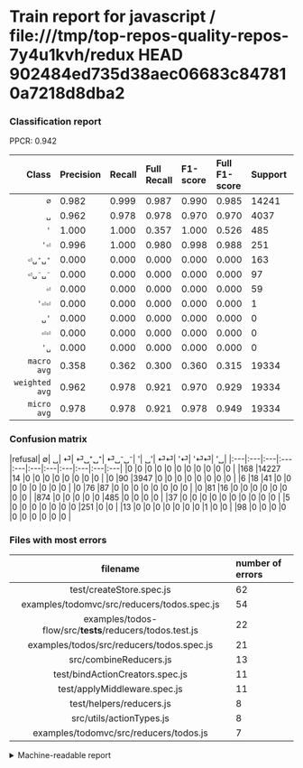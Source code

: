 # Train report for javascript / file:///tmp/top-repos-quality-repos-7y4u1kvh/redux HEAD 902484ed735d38aec06683c847810a7218d8dba2

### Classification report

PPCR: 0.942

| Class | Precision | Recall | Full Recall | F1-score | Full F1-score | Support | Full Support | PPCR |
|------:|:----------|:-------|:------------|:---------|:---------|:--------|:-------------|:-----|
| `∅` | 0.982| 0.999| 0.987| 0.990| 0.985| 14241| 14409| 0.988 |
| `␣` | 0.962| 0.978| 0.978| 0.970| 0.970| 4037| 4037| 1.000 |
| `'` | 1.000| 1.000| 0.357| 1.000| 0.526| 485| 1359| 0.357 |
| `'⏎` | 0.996| 1.000| 0.980| 0.998| 0.988| 251| 256| 0.980 |
| `⏎␣⁺␣⁺` | 0.000| 0.000| 0.000| 0.000| 0.000| 163| 163| 1.000 |
| `⏎␣⁻␣⁻` | 0.000| 0.000| 0.000| 0.000| 0.000| 97| 97| 1.000 |
| `⏎` | 0.000| 0.000| 0.000| 0.000| 0.000| 59| 65| 0.908 |
| `'⏎⏎` | 0.000| 0.000| 0.000| 0.000| 0.000| 1| 14| 0.071 |
| `␣'` | 0.000| 0.000| 0.000| 0.000| 0.000| 0| 0| 0.000 |
| `⏎⏎` | 0.000| 0.000| 0.000| 0.000| 0.000| 0| 37| 0.000 |
| `'␣` | 0.000| 0.000| 0.000| 0.000| 0.000| 0| 98| 0.000 |
| `macro avg` | 0.358| 0.362| 0.300| 0.360| 0.315| 19334| 20535| 0.942 |
| `weighted avg` | 0.962| 0.978| 0.921| 0.970| 0.929| 19334| 20535| 0.942 |
| `micro avg` | 0.978| 0.978| 0.921| 0.978| 0.949| 19334| 20535| 0.942 |

### Confusion matrix

|refusal|  ∅| ␣| ⏎| ⏎␣⁺␣⁺| ⏎␣⁻␣⁻| '| ␣'| ⏎⏎| '⏎| '⏎⏎| '␣| 
|:---|:---|:---|:---|:---|:---|:---|:---|:---|:---|:---|
|0 |0 |0 |0 |0 |0 |0 |0 |0 |0 |0 |
|168 |14227 |14 |0 |0 |0 |0 |0 |0 |0 |0 |
|0 |90 |3947 |0 |0 |0 |0 |0 |0 |0 |0 |
|6 |18 |41 |0 |0 |0 |0 |0 |0 |0 |0 |
|0 |76 |87 |0 |0 |0 |0 |0 |0 |0 |0 |
|0 |81 |16 |0 |0 |0 |0 |0 |0 |0 |0 |
|874 |0 |0 |0 |0 |0 |485 |0 |0 |0 |0 |
|37 |0 |0 |0 |0 |0 |0 |0 |0 |0 |0 |
|5 |0 |0 |0 |0 |0 |0 |0 |251 |0 |0 |
|13 |0 |0 |0 |0 |0 |0 |0 |1 |0 |0 |
|98 |0 |0 |0 |0 |0 |0 |0 |0 |0 |0 |

### Files with most errors

| filename | number of errors|
|:----:|:-----|
| test/createStore.spec.js | 62 |
| examples/todomvc/src/reducers/todos.spec.js | 54 |
| examples/todos-flow/src/__tests__/reducers/todos.test.js | 22 |
| examples/todos/src/reducers/todos.spec.js | 21 |
| src/combineReducers.js | 13 |
| test/bindActionCreators.spec.js | 11 |
| test/applyMiddleware.spec.js | 11 |
| test/helpers/reducers.js | 8 |
| src/utils/actionTypes.js | 8 |
| examples/todomvc/src/reducers/todos.js | 7 |

<details>
    <summary>Machine-readable report</summary>
```json
{
  "cl_report": {"\u0027": {"f1-score": 1.0, "precision": 1.0, "recall": 1.0, "support": 485}, "\u0027\u23ce": {"f1-score": 0.9980119284294234, "precision": 0.996031746031746, "recall": 1.0, "support": 251}, "\u0027\u23ce\u23ce": {"f1-score": 0.0, "precision": 0.0, "recall": 0.0, "support": 1}, "\u0027\u2423": {"f1-score": 0.0, "precision": 0.0, "recall": 0.0, "support": 0}, "macro avg": {"f1-score": 0.35980386294430394, "precision": 0.3581141953081884, "recall": 0.36152028549610243, "support": 19334}, "micro avg": {"f1-score": 0.9780697217337333, "precision": 0.9780697217337333, "recall": 0.9780697217337333, "support": 19334}, "weighted avg": {"f1-score": 0.9699107907337002, "precision": 0.9618915401832373, "recall": 0.9780697217337333, "support": 19334}, "\u2205": {"f1-score": 0.990289910555807, "precision": 0.9817140491305548, "recall": 0.9990169229688927, "support": 14241}, "\u23ce": {"f1-score": 0.0, "precision": 0.0, "recall": 0.0, "support": 59}, "\u23ce\u23ce": {"f1-score": 0.0, "precision": 0.0, "recall": 0.0, "support": 0}, "\u23ce\u2423\u207a\u2423\u207a": {"f1-score": 0.0, "precision": 0.0, "recall": 0.0, "support": 163}, "\u23ce\u2423\u207b\u2423\u207b": {"f1-score": 0.0, "precision": 0.0, "recall": 0.0, "support": 97}, "\u2423": {"f1-score": 0.9695406534021126, "precision": 0.961510353227771, "recall": 0.9777062174882338, "support": 4037}, "\u2423\u0027": {"f1-score": 0.0, "precision": 0.0, "recall": 0.0, "support": 0}},
  "cl_report_full": {"\u0027": {"f1-score": 0.5260303687635575, "precision": 1.0, "recall": 0.35688005886681384, "support": 1359}, "\u0027\u23ce": {"f1-score": 0.9881889763779528, "precision": 0.996031746031746, "recall": 0.98046875, "support": 256}, "\u0027\u23ce\u23ce": {"f1-score": 0.0, "precision": 0.0, "recall": 0.0, "support": 14}, "\u0027\u2423": {"f1-score": 0.0, "precision": 0.0, "recall": 0.0, "support": 98}, "macro avg": {"f1-score": 0.31529940051746946, "precision": 0.3581141953081884, "recall": 0.30022036653070294, "support": 20535}, "micro avg": {"f1-score": 0.9486066868995963, "precision": 0.9780697217337333, "recall": 0.9208668127587046, "support": 20535}, "weighted avg": {"f1-score": 0.9285624120034135, "precision": 0.9564703753049332, "recall": 0.9208668127587046, "support": 20535}, "\u2205": {"f1-score": 0.9845334071485417, "precision": 0.9817140491305548, "recall": 0.9873690054826845, "support": 14409}, "\u23ce": {"f1-score": 0.0, "precision": 0.0, "recall": 0.0, "support": 65}, "\u23ce\u23ce": {"f1-score": 0.0, "precision": 0.0, "recall": 0.0, "support": 37}, "\u23ce\u2423\u207a\u2423\u207a": {"f1-score": 0.0, "precision": 0.0, "recall": 0.0, "support": 163}, "\u23ce\u2423\u207b\u2423\u207b": {"f1-score": 0.0, "precision": 0.0, "recall": 0.0, "support": 97}, "\u2423": {"f1-score": 0.9695406534021126, "precision": 0.961510353227771, "recall": 0.9777062174882338, "support": 4037}, "\u2423\u0027": {"f1-score": 0.0, "precision": 0.0, "recall": 0.0, "support": 0}},
  "ppcr": 0.9415144874604334
}
```
</details>
